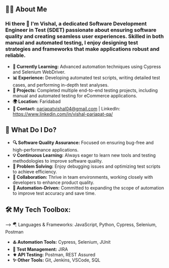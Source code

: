 ## 👩‍💻 About Me

### Hi there 👋 I'm Vishal, a dedicated Software Development Engineer in Test (SDET) passionate about ensuring software quality and creating seamless user experiences. Skilled in both manual and automated testing, I enjoy designing test strategies and frameworks that make applications robust and reliable.

- **🌱 Currently Learning:** Advanced automation techniques using Cypress and Selenium WebDriver.
- **📊 Experience:** Developing automated test scripts, writing detailed test cases, and performing in-depth test analyses.
- **💼 Projects:** Completed multiple end-to-end testing projects, including manual and automated testing for eCommerce applications.
- **🌍 Location:** Faridabad
- **📧 Contact:** parjapatvishal04@gmail.com | LinkedIn: https://www.linkedin.com/in/vishal-parjapat-qa/


## 🚀 What Do I Do?

- **🔍 Software Quality Assurance:** Focused on ensuring bug-free and high-performance applications.
- **💡 Continuous Learning:** Always eager to learn new tools and testing methodologies to improve software quality.
- **🧩 Problem Solving:** Enjoy debugging issues and optimizing test scripts to achieve efficiency.
- **🤝 Collaboration:** Thrive in team environments, working closely with developers to enhance product quality.
- **🎯 Automation-Driven:** Committed to expanding the scope of automation to improve test accuracy and save time.

## 🛠️ My Tech Toolbox:


--> 🪂 Languages & Frameworks: JavaScript, Python, Cypress, Selenium, Postman
- **♨️ Automation Tools:** Cypress, Selenium, JUnit
- **📕 Test Management:** JIRA
- **⚜️ API Testing:** Postman, REST Assured
- **✨ Other Tools:** Git, Jenkins, VSCode, SQL 



<!--
**VishalParjapat01/VishalParjapat01** is a ✨ _special_ ✨ repository because its `README.md` (this file) appears on your GitHub profile.

Here are some ideas to get you started:

- 🔭 I’m currently working on ...
- 🌱 I’m currently learning ...
- 👯 I’m looking to collaborate on ...
- 🤔 I’m looking for help with ...
- 💬 Ask me about ...
- 📫 How to reach me: ...
- 😄 Pronouns: ...
- ⚡ Fun fact: ...
-->
